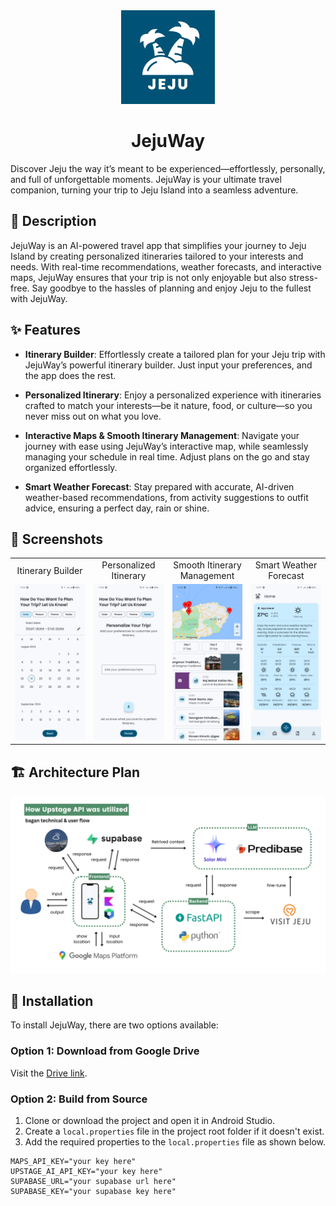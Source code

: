 <div align="center">
  <img src="https://github.com/harissabil/JejuWay/blob/master/android/app/src/main/ic_launcher-playstore.png" width="150" alt="Centered Image">
  <h1>JejuWay</h1>
</div>

Discover Jeju the way it’s meant to be experienced—effortlessly, personally, and full of
unforgettable moments. JejuWay is your ultimate travel companion, turning your trip to Jeju Island
into a seamless adventure.

## 🌟 Description

JejuWay is an AI-powered travel app that simplifies your journey to Jeju Island by creating
personalized itineraries tailored to your interests and needs. With real-time recommendations,
weather forecasts, and interactive maps, JejuWay ensures that your trip is not only enjoyable but
also stress-free. Say goodbye to the hassles of planning and enjoy Jeju to the fullest with JejuWay.

## ✨ Features

- **Itinerary Builder**: Effortlessly create a tailored plan for your Jeju trip with JejuWay’s
  powerful itinerary builder. Just input your preferences, and the app does the rest.

- **Personalized Itinerary**: Enjoy a personalized experience with itineraries crafted to match your
  interests—be it nature, food, or culture—so you never miss out on what you love.

- **Interactive Maps & Smooth Itinerary Management**: Navigate your journey with ease using
  JejuWay’s interactive map, while seamlessly managing your schedule in real time. Adjust plans on
  the go and stay organized effortlessly.

- **Smart Weather Forecast**: Stay prepared with accurate, AI-driven weather-based recommendations,
  from activity suggestions to outfit advice, ensuring a perfect day, rain or shine.

## 📸 Screenshots

<table>
  <tbody>
    <tr>
      <td align="center" width="20%">
        Itinerary Builder
      </td>
      <td align="center" width="20%">
        Personalized Itinerary
      </td>
      <td align="center" width="20%">
        Smooth Itinerary Management
      </td>
      <td align="center" width="20%">
        Smart Weather Forecast
      </td>
    </tr>
    <tr>
      <td align="center">
        <img src="assets/screenshot/itinerary_builder.jpeg?raw=true" width="100%" class="responsive-img"/>
      </td>
      <td align="center">
        <img src="assets/screenshot/personalized_itinerary.jpeg?raw=true" width="100%" class="responsive-img"/>
      </td>
      <td align="center">
        <img src="assets/screenshot/smooth_itinerary_management.jpeg?raw=true" width="100%" class="responsive-img"/>
      </td>
      <td align="center">
        <img src="assets/screenshot/weather_forecast.jpeg?raw=true" width="100%" class="responsive-img"/>
      </td>
    </tr>
  </tbody>
</table>

## 🏗️ Architecture Plan

<div align="center">
  <img src="assets/architecture/architecture_plan.png" alt="Architecture Plan" width="600">
</div>

## 🚀 Installation

To install JejuWay, there are two options available:

### Option 1: Download from Google Drive

Visit the [Drive link](https://drive.google.com/drive/folders/1wZJvTz-sLOASSeqHldlH-6jI9yik8dsY?usp=sharing).

### Option 2: Build from Source

1. Clone or download the project and open it in Android Studio.
2. Create a `local.properties` file in the project root folder if it doesn't exist.
3. Add the required properties to the `local.properties` file as shown below.

```properties
MAPS_API_KEY="your key here"
UPSTAGE_AI_API_KEY="your key here"
SUPABASE_URL="your supabase url here"
SUPABASE_KEY="your supabase key here"

